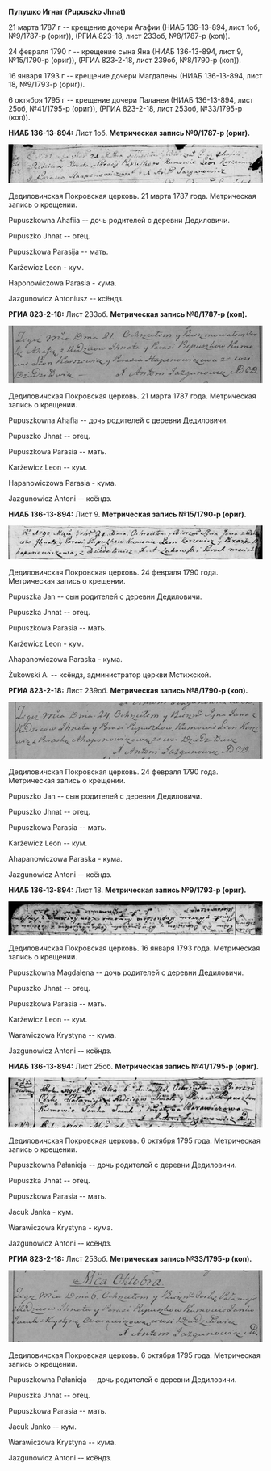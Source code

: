 **Пупушко Игнат (Pupuszko Jhnat)**

21 марта 1787 г -- крещение дочери Агафии (НИАБ 136-13-894, лист 1об,
№9/1787-р (ориг)), (РГИА 823-18, лист 233об, №8/1787-р (коп)).

24 февраля 1790 г -- крещение сына Яна (НИАБ 136-13-894, лист 9,
№15/1790-р (ориг)), (РГИА 823-2-18, лист 239об, №8/1790-р (коп)).

16 января 1793 г -- крещение дочери Магдалены (НИАБ 136-13-894, лист 18,
№9/1793-р (ориг)).

6 октября 1795 г -- крещение дочери Паланеи (НИАБ 136-13-894, лист 25об,
№41/1795-р (ориг)), (РГИА 823-2-18, лист 253об, №33/1795-р (коп)).

**НИАБ 136-13-894:** Лист 1об. **Метрическая запись №9/1787-р (ориг).**

![](./media/1b8eb2010401e9af727134c71def7b328c62972a.png)

Дедиловичская Покровская церковь. 21 марта 1787 года. Метрическая запись
о крещении.

Pupuszkowna Ahafiia -- дочь родителей с деревни Дедиловичи.

Pupuszko Jhnat -- отец.

Pupuszkowa Parasija -- мать.

Karżewicz Leon - кум.

Haponowiczowa Parasia - кума.

Jazgunowicz Antoniusz -- ксёндз.

**РГИА 823-2-18:** Лист 233об. **Метрическая запись №8/1787-р (коп).**

![](./media/cabbf5d45c0d59d3ca09dbea24258568bf69ee8e.png)

Дедиловичская Покровская церковь. 21 марта 1787 года. Метрическая запись
о крещении.

Pupuszkowna Ahafia -- дочь родителей с деревни Дедиловичи.

Pupuszko Jhnat -- отец.

Pupuszkowa Parasia -- мать.

Karżewicz Leon -- кум.

Hapanowiczowa Parasia - кума.

Jazgunowicz Antoni -- ксёндз.

**НИАБ 136-13-894:** Лист 9. **Метрическая запись №15/1790-р (ориг).**

![](./media/b3e2a1f482c97a5d4e8ff0f02cf3bd89a778ff0f.png)

Дедиловичская Покровская церковь. 24 февраля 1790 года. Метрическая
запись о крещении.

Pupuszka Jan -- сын родителей с деревни Дедиловичи.

Pupuszka Jhnat -- отец.

Pupuszkowa Parasia -- мать.

Karżewicz Leon - кум.

Ahapanowiczowa Paraska - кума.

Żukowski A. -- ксёндз, администратор церкви Мстижской.

**РГИА 823-2-18:** Лист 239об. **Метрическая запись №8/1790-р (коп).**

![](./media/56229c5624cdcd8b32c7692d5887687d8d3fa234.png)

Дедиловичская Покровская церковь. 24 февраля 1790 года. Метрическая
запись о крещении.

Pupuszko Jan -- сын родителей с деревни Дедиловичи.

Pupuszko Jhnat -- отец.

Pupuszkowa Parasia -- мать.

Karżewicz Leon -- кум.

Ahapanowiczowa Paraska - кума.

Jazgunowicz Antoni -- ксёндз.

**НИАБ 136-13-894:** Лист 18. **Метрическая запись №9/1793-р (ориг).**

![](./media/97b9b15f790bfa77d936474c849815ede201a983.png)

Дедиловичская Покровская церковь. 16 января 1793 года. Метрическая
запись о крещении.

Pupuszkowna Magdalena -- дочь родителей с деревни Дедиловичи.

Pupuszko Jhnat -- отец.

Pupuszkowa Parasia -- мать.

Karżewicz Leon -- кум.

Warawiczowa Krystyna -- кума.

Jazgunowicz Antoni -- ксёндз.

**НИАБ 136-13-894:** Лист 25об. **Метрическая запись №41/1795-р
(ориг).**

![](./media/c843f6a69af8446d582376b9cb6de89beb76f49c.png)

Дедиловичская Покровская церковь. 6 октября 1795 года. Метрическая
запись о крещении.

Pupuszkowna Pałanieja -- дочь родителей с деревни Дедиловичи.

Pupuszka Jhnat -- отец.

Pupuszkowa Parasia -- мать.

Jacuk Janka - кум.

Warawiczowa Krystyna - кума.

Jazgunowicz Antoni -- ксёндз.

**РГИА 823-2-18:** Лист 253об. **Метрическая запись №33/1795-р (коп).**

![](./media/183379dae4c4e49d347a3dc5a9a9411470a92d05.png)

Дедиловичская Покровская церковь. 6 октября 1795 года. Метрическая
запись о крещении.

Pupuszkowna Pałanieja -- дочь родителей с деревни Дедиловичи.

Pupuszka Jhnat -- отец.

Pupuszkowa Parasia -- мать.

Jacuk Janko -- кум.

Warawiczowa Krystyna -- кума.

Jazgunowicz Antoni -- ксёндз.
